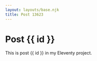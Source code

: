 ```yaml
---
layout: layouts/base.njk
title: Post 13623
---
```


# Post {{ id }}

This is post {{ id }} in my Eleventy project.
